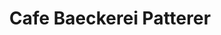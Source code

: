 ---
title: "Cafe Baeckerei Patterer"
url: /matrei-in-osttirol/cafe-baeckerei-patterer/
shop: Bäckerei
---